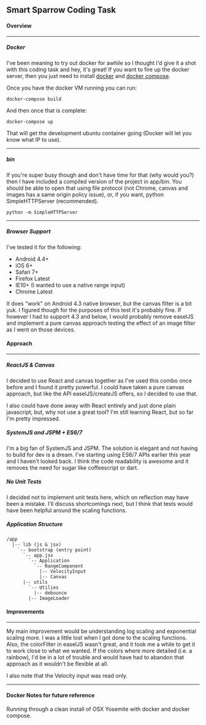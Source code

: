 ## Smart Sparrow Coding Task

#### Overview

-------
##### Docker
I've been meaning to try out docker for awhile so I thought I'd give it a shot with this coding task and hey, it's great! If you want to fire up the docker server, then you just need to install [docker](https://docs.docker.com/installation/) and [docker compose](https://docs.docker.com/compose/install/).

Once you have the docker VM running you can run:

    docker-compose build

And then once that is complete:

    docker-compose up

That will get the development ubuntu container going (Docker will let you know what IP to use).

-------
##### bin

If you're super busy though and don't have time for that (why would you?) then I have included a compiled version of the project in app/bin. You should be able to open that using file protocol (not Chrome, canvas and images has a same origin policy issue), or, if you want, python SimpleHTTPServer (recommended).

    python -m SimpleHTTPServer

------
##### Browser Support

I've tested it for the following:

  - Android 4.4+
  - iOS 6+
  - Safari 7+
  - Firefox Latest
  - IE10+ (I wanted to use a native range input)
  - Chrome Latest

It does "work" on Android 4.3 native browser, but the canvas filter is a bit yuk. I figured though for the purposes of this test it's probably fine. If however I had to support 4.3 and below, I would probably remove easelJS and implement a pure canvas approach testing the effect of an image filter as I went on those devices.

#### Approach
-----
##### ReactJS & Canvas

I decided to use React and canvas together as I've used this combo once before and I found it pretty powerful. I could have taken a pure canvas approach, but like the API easelJS/createJS offers, so I decided to use that.

I also could have done away with React entirely and just done plain javascript, but, why not use a great tool? I'm still learning React, but so far I'm pretty impressed.

##### SystemJS and JSPM + ES6/7

I'm a big fan of SystemJS and JSPM. The solution is elegant and not having to build for dev is a dream. I've starting using ES6/7 APIs earlier this year and I haven't looked back. I think the code readability is awesome and it removes the need for sugar like coffeescript or dart.

##### No Unit Tests
I decided not to implement unit tests here, which on reflection may have been a mistake. I'll discuss shortcomings next, but I think that tests would have been helpful around the scaling functions.

##### Application Structure

    /app
      |-- lib (js & jsx)
        `-- bootstrap (entry point)
          `-- app.jsx
            `-- Application
              `-- RangeComponent
                |-- VelocityInput
                |-- Canvas
          |-- utils
            `-- Utilies
              |-- debounce
            |-- ImageLoader



#### Improvements
-----
My main improvement would be understanding log scaling and exponential scaling more. I was a little lost when I got done to the scaling functions. Also, the colorFilter in easelJS wasn't great, and it took me a while to get it to work close to what we wanted. If the colors where more detailed (i.e. a rainbow), I'd be in a lot of trouble and would have had to abandon that approach as it wouldn't be flexible at all.

I also note that the Velocity input was read only.

-----
#### Docker Notes for future reference

Running through a clean install of OSX Yosemite with docker and docker compose.
